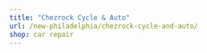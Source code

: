 ```yaml
---
title: "Chezrock Cycle & Auto"
url: /new-philadelphia/chezrock-cycle-and-auto/
shop: car repair
---
```

